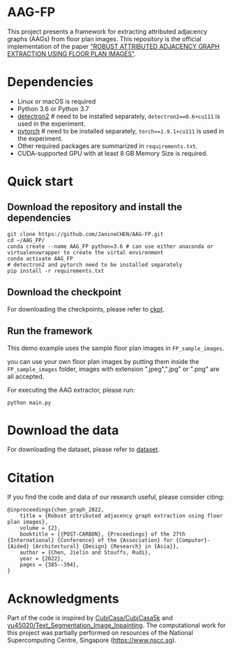 # AAG-FP
This project presents a framework for extracting attributed adjacency graphs (AAGs) from floor plan images. This repository is the official implementation of the paper <a href="https://caadria2022.org/wp-content/uploads/2022/04/42-1.pdf">"ROBUST ATTRIBUTED ADJACENCY GRAPH EXTRACTION USING FLOOR PLAN IMAGES"<a>.

# Dependencies
- Linux or macOS is required
- Python 3.6 or Python 3.7
- <a href="https://detectron2.readthedocs.io/en/latest/tutorials/install.html">detectron2<a> # need to be installed separately, `detectron2==0.6+cu111` is used in the experiment.
- <a href="https://pytorch.org/">pytorch<a> # need to be installed separately, `torch==1.9.1+cu111` is used in the experiment.
- Other required packages are summarized in `requirements.txt`.
- CUDA-supported GPU with at least 8 GB Memory Size is required.

# Quick start
## Download the repository and install the dependencies 
```
git clone https://github.com/JanineCHEN/AAG-FP.git 
cd ~/AAG_FP/
conda create --name AAG_FP python=3.6 # can use either anaconda or virtualenvwrapper to create the virtal environment
conda activate AAG_FP
# detectron2 and pytorch need to be installed separately
pip install -r requirements.txt
```
  
## Download the checkpoint
For downloading the checkpoints, please refer to <a href="https://github.com/JanineCHEN/AAG-FP/tree/main/ckpt">ckpt</a>.

## Run the framework
This demo example uses the sample floor plan images in `FP_sample_images`.

you can use your own floor plan images by putting them inside the `FP_sample_images` folder, images with extension ".jpeg",".jpg" or ".png" are all accepted.

For executing the AAG extractor, please run:
```
python main.py
```

# Download the data
For downloading the dataset, please refer to <a href="https://github.com/JanineCHEN/AAG-FP/tree/main/dataset">dataset</a>.

# Citation
If you find the code and data of our research useful, please consider citing:
```
@inproceedings{chen_graph_2022,
	title = {Robust attributed adjacency graph extraction using floor plan images},
	volume = {2},
	booktitle = {{POST-CARBON}, {Proceedings} of the 27th {International} {Conference} of the {Association} for {Computer}-{Aided} {Architectural} {Design} {Research} in {Asia}},
	author = {Chen, Jielin and Stouffs, Rudi},
	year = {2022},
	pages = {385--394},
}
```

# Acknowledgments
Part of the code is inspired by <a href="https://github.com/CubiCasa/CubiCasa5k">CubiCasa/CubiCasa5k</a> and <a href="https://github.com/yu45020/Text_Segmentation_Image_Inpainting">yu45020/Text_Segmentation_Image_Inpainting</a>. The computational work for this project was partially performed on resources of the National Supercomputing Centre, Singapore (https://www.nscc.sg).
